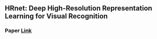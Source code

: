## HRnet: Deep High-Resolution Representation Learning for Visual Recognition
### Paper [Link](https://arxiv.org/pdf/1908.07919.pdf)

